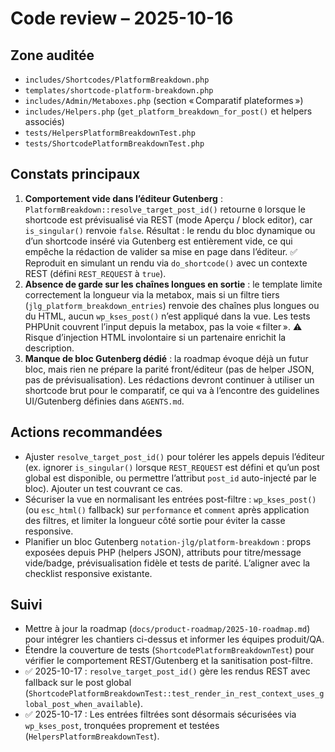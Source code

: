 # Code review – 2025-10-16

## Zone auditée

- `includes/Shortcodes/PlatformBreakdown.php`
- `templates/shortcode-platform-breakdown.php`
- `includes/Admin/Metaboxes.php` (section « Comparatif plateformes »)
- `includes/Helpers.php` (`get_platform_breakdown_for_post()` et helpers associés)
- `tests/HelpersPlatformBreakdownTest.php`
- `tests/ShortcodePlatformBreakdownTest.php`

## Constats principaux

1. **Comportement vide dans l’éditeur Gutenberg** : `PlatformBreakdown::resolve_target_post_id()` retourne `0` lorsque le shortcode est prévisualisé via REST (mode Aperçu / block editor), car `is_singular()` renvoie `false`. Résultat : le rendu du bloc dynamique ou d’un shortcode inséré via Gutenberg est entièrement vide, ce qui empêche la rédaction de valider sa mise en page dans l’éditeur. ✅ Reproduit en simulant un rendu via `do_shortcode()` avec un contexte REST (défini `REST_REQUEST` à `true`).
2. **Absence de garde sur les chaînes longues en sortie** : le template limite correctement la longueur via la metabox, mais si un filtre tiers (`jlg_platform_breakdown_entries`) renvoie des chaînes plus longues ou du HTML, aucun `wp_kses_post()` n’est appliqué dans la vue. Les tests PHPUnit couvrent l’input depuis la metabox, pas la voie « filter ». ⚠️ Risque d’injection HTML involontaire si un partenaire enrichit la description.
3. **Manque de bloc Gutenberg dédié** : la roadmap évoque déjà un futur bloc, mais rien ne prépare la parité front/éditeur (pas de helper JSON, pas de prévisualisation). Les rédactions devront continuer à utiliser un shortcode brut pour le comparatif, ce qui va à l’encontre des guidelines UI/Gutenberg définies dans `AGENTS.md`.

## Actions recommandées

- Ajuster `resolve_target_post_id()` pour tolérer les appels depuis l’éditeur (ex. ignorer `is_singular()` lorsque `REST_REQUEST` est défini et qu’un post global est disponible, ou permettre l’attribut `post_id` auto-injecté par le bloc). Ajouter un test couvrant ce cas.
- Sécuriser la vue en normalisant les entrées post-filtre : `wp_kses_post()` (ou `esc_html()` fallback) sur `performance` et `comment` après application des filtres, et limiter la longueur côté sortie pour éviter la casse responsive.
- Planifier un bloc Gutenberg `notation-jlg/platform-breakdown` : props exposées depuis PHP (helpers JSON), attributs pour titre/message vide/badge, prévisualisation fidèle et tests de parité. L’aligner avec la checklist responsive existante.

## Suivi

- Mettre à jour la roadmap (`docs/product-roadmap/2025-10-roadmap.md`) pour intégrer les chantiers ci-dessus et informer les équipes produit/QA.
- Étendre la couverture de tests (`ShortcodePlatformBreakdownTest`) pour vérifier le comportement REST/Gutenberg et la sanitisation post-filtre.
- ✅ 2025-10-17 : `resolve_target_post_id()` gère les rendus REST avec fallback sur le post global (`ShortcodePlatformBreakdownTest::test_render_in_rest_context_uses_global_post_when_available`).
- ✅ 2025-10-17 : Les entrées filtrées sont désormais sécurisées via `wp_kses_post`, tronquées proprement et testées (`HelpersPlatformBreakdownTest`).
